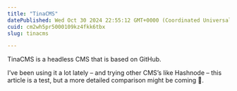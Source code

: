 ```yaml
---
title: "TinaCMS"
datePublished: Wed Oct 30 2024 22:55:12 GMT+0000 (Coordinated Universal Time)
cuid: cm2wh5pr5000109kz4fkk6tbx
slug: tinacms

---
```


TinaCMS is a headless CMS that is based on GitHub.

I’ve been using it a lot lately – and trying other CMS’s like Hashnode – this article is a test, but a more detailed comparison might be coming 👀.